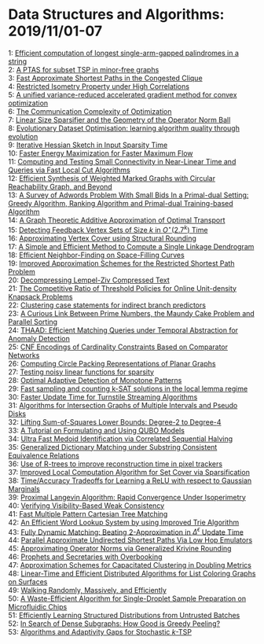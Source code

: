 # Data Structures and Algorithms: 2019/11/01-07  
1: [Efficient computation of longest single-arm-gapped palindromes in a  string](https://doi.org/10.48550/arXiv.1609.03000)  
2: [A PTAS for subset TSP in minor-free graphs](https://doi.org/10.48550/arXiv.1804.01588)  
3: [Fast Approximate Shortest Paths in the Congested Clique](https://doi.org/10.48550/arXiv.1903.05956)  
4: [Restricted Isometry Property under High Correlations](https://doi.org/10.48550/arXiv.1904.05510)  
5: [A unified variance-reduced accelerated gradient method for convex  optimization](https://doi.org/10.48550/arXiv.1905.12412)  
6: [The Communication Complexity of Optimization](https://doi.org/10.48550/arXiv.1906.05832)  
7: [Linear Size Sparsifier and the Geometry of the Operator Norm Ball](https://doi.org/10.48550/arXiv.1907.02145)  
8: [Evolutionary Dataset Optimisation: learning algorithm quality through  evolution](https://doi.org/10.48550/arXiv.1907.13508)  
9: [Iterative Hessian Sketch in Input Sparsity Time](https://doi.org/10.48550/arXiv.1910.14166)  
10: [Faster Energy Maximization for Faster Maximum Flow](https://doi.org/10.48550/arXiv.1910.14276)  
11: [Computing and Testing Small Connectivity in Near-Linear Time and Queries  via Fast Local Cut Algorithms](https://doi.org/10.48550/arXiv.1910.14344)  
12: [Efficient Synthesis of Weighted Marked Graphs with Circular Reachability  Graph, and Beyond](https://doi.org/10.48550/arXiv.1910.14387)  
13: [A Survey of Adwords Problem With Small Bids In a Primal-dual Setting:  Greedy Algorithm, Ranking Algorithm and Primal-dual Training-based Algorithm](https://doi.org/10.48550/arXiv.1910.14610)  
14: [A Graph Theoretic Additive Approximation of Optimal Transport](https://doi.org/10.48550/arXiv.1905.11830)  
15: [Detecting Feedback Vertex Sets of Size $k$ in $O^\star(2.7^k)$ Time](https://doi.org/10.48550/arXiv.1906.12298)  
16: [Approximating Vertex Cover using Structural Rounding](https://doi.org/10.48550/arXiv.1909.04611)  
17: [A Simple and Efficient Method to Compute a Single Linkage Dendrogram](https://doi.org/10.48550/arXiv.1911.00223)  
18: [Efficient Neighbor-Finding on Space-Filling Curves](https://doi.org/10.48550/arXiv.1710.06384)  
19: [Improved Approximation Schemes for the Restricted Shortest Path Problem](https://doi.org/10.48550/arXiv.1711.00284)  
20: [Decompressing Lempel-Ziv Compressed Text](https://doi.org/10.48550/arXiv.1802.10347)  
21: [The Competitive Ratio of Threshold Policies for Online Unit-density  Knapsack Problems](https://doi.org/10.48550/arXiv.1907.08735)  
22: [Clustering case statements for indirect branch predictors](https://doi.org/10.48550/arXiv.1910.02351)  
23: [A Curious Link Between Prime Numbers, the Maundy Cake Problem and  Parallel Sorting](https://doi.org/10.48550/arXiv.1910.11749)  
24: [THAAD: Efficient Matching Queries under Temporal Abstraction for Anomaly  Detection](https://doi.org/10.48550/arXiv.1911.00336)  
25: [CNF Encodings of Cardinality Constraints Based on Comparator Networks](https://doi.org/10.48550/arXiv.1911.00586)  
26: [Computing Circle Packing Representations of Planar Graphs](https://doi.org/10.48550/arXiv.1911.00612)  
27: [Testing noisy linear functions for sparsity](https://doi.org/10.48550/arXiv.1911.00911)  
28: [Optimal Adaptive Detection of Monotone Patterns](https://doi.org/10.48550/arXiv.1911.01169)  
29: [Fast sampling and counting k-SAT solutions in the local lemma regime](https://doi.org/10.48550/arXiv.1911.01319)  
30: [Faster Update Time for Turnstile Streaming Algorithms](https://doi.org/10.48550/arXiv.1911.01351)  
31: [Algorithms for Intersection Graphs of Multiple Intervals and Pseudo  Disks](https://doi.org/10.48550/arXiv.1911.01374)  
32: [Lifting Sum-of-Squares Lower Bounds: Degree-$2$ to Degree-$4$](https://doi.org/10.48550/arXiv.1911.01411)  
33: [A Tutorial on Formulating and Using QUBO Models](https://doi.org/10.48550/arXiv.1811.11538)  
34: [Ultra Fast Medoid Identification via Correlated Sequential Halving](https://doi.org/10.48550/arXiv.1906.04356)  
35: [Generalized Dictionary Matching under Substring Consistent Equivalence  Relations](https://doi.org/10.48550/arXiv.1909.07538)  
36: [Use of R-trees to improve reconstruction time in pixel trackers](https://doi.org/10.48550/arXiv.1910.14105)  
37: [Improved Local Computation Algorithm for Set Cover via Sparsification](https://doi.org/10.48550/arXiv.1910.14154)  
38: [Time/Accuracy Tradeoffs for Learning a ReLU with respect to Gaussian  Marginals](https://doi.org/10.48550/arXiv.1911.01462)  
39: [Proximal Langevin Algorithm: Rapid Convergence Under Isoperimetry](https://doi.org/10.48550/arXiv.1911.01469)  
40: [Verifying Visibility-Based Weak Consistency](https://doi.org/10.48550/arXiv.1911.01508)  
41: [Fast Multiple Pattern Cartesian Tree Matching](https://doi.org/10.48550/arXiv.1911.01644)  
42: [An Efficient Word Lookup System by using Improved Trie Algorithm](https://doi.org/10.48550/arXiv.1911.01763)  
43: [Fully Dynamic Matching: Beating 2-Approximation in $\Delta^\epsilon$  Update Time](https://doi.org/10.48550/arXiv.1911.01839)  
44: [Parallel Approximate Undirected Shortest Paths Via Low Hop Emulators](https://doi.org/10.48550/arXiv.1911.01956)  
45: [Approximating Operator Norms via Generalized Krivine Rounding](https://doi.org/10.48550/arXiv.1804.03644)  
46: [Prophets and Secretaries with Overbooking](https://doi.org/10.48550/arXiv.1805.05094)  
47: [Approximation Schemes for Capacitated Clustering in Doubling Metrics](https://doi.org/10.48550/arXiv.1812.07721)  
48: [Linear-Time and Efficient Distributed Algorithms for List Coloring  Graphs on Surfaces](https://doi.org/10.48550/arXiv.1904.03723)  
49: [Walking Randomly, Massively, and Efficiently](https://doi.org/10.48550/arXiv.1907.05391)  
50: [A Waste-Efficient Algorithm for Single-Droplet Sample Preparation on  Microfluidic Chips](https://doi.org/10.48550/arXiv.1908.09618)  
51: [Efficiently Learning Structured Distributions from Untrusted Batches](https://doi.org/10.48550/arXiv.1911.02035)  
52: [In Search of Dense Subgraphs: How Good is Greedy Peeling?](https://doi.org/10.48550/arXiv.1911.02356)  
53: [Algorithms and Adaptivity Gaps for Stochastic $k$-TSP](https://doi.org/10.48550/arXiv.1911.02506)  